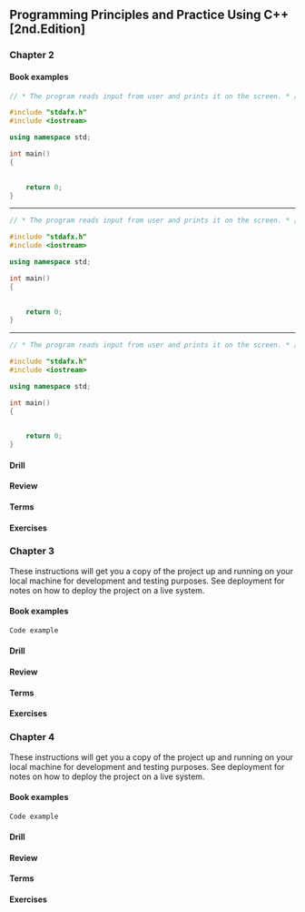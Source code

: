 ## Programming Principles and Practice Using C++ [2nd.Edition]

### Chapter 2

#### Book examples

``` cpp
// * The program reads input from user and prints it on the screen. * //

#include "stdafx.h"
#include <iostream>

using namespace std;

int main()
{
	

	return 0;
}
```
----------------------------------------------------------------------------------------------------------------------------------------
``` cpp
// * The program reads input from user and prints it on the screen. * //

#include "stdafx.h"
#include <iostream>

using namespace std;

int main()
{
	

    return 0;
}
```
----------------------------------------------------------------------------------------------------------------------------------------
``` cpp
// * The program reads input from user and prints it on the screen. * //

#include "stdafx.h"
#include <iostream>

using namespace std;

int main()
{
	

    return 0;
}
```

#### Drill

#### Review

#### Terms

#### Exercises



### Chapter 3

These instructions will get you a copy of the project up and running on your local machine for development and testing purposes. See deployment for notes on how to deploy the project on a live system.

#### Book examples

``` cpp
Code example
```

#### Drill

#### Review

#### Terms

#### Exercises



### Chapter 4

These instructions will get you a copy of the project up and running on your local machine for development and testing purposes. See deployment for notes on how to deploy the project on a live system.

#### Book examples

``` cpp
Code example
```

#### Drill

#### Review

#### Terms

#### Exercises


